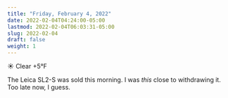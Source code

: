 ```yaml
---
title: "Friday, February 4, 2022"
date: 2022-02-04T04:24:00-05:00
lastmod: 2022-02-04T06:03:31-05:00
slug: 2022-02-04
draft: false
weight: 1
---
```


☀️   Clear +5°F

The Leica SL2-S was sold this morning. I was _this_ close to withdrawing it. Too late now, I guess.

[//]: # "Exported with love from a post written in Org mode"
[//]: # "- https://github.com/kaushalmodi/ox-hugo"

